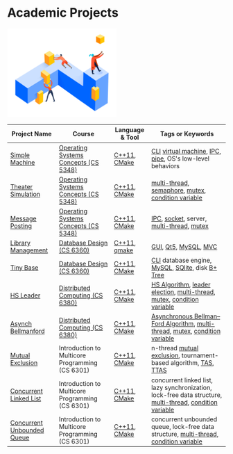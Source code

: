# Academic Projects

<img src="project.png" alt="Academic Projects" width="50%" height="50%">

| Project Name                     | Course                                          | Language & Tool                | Tags or Keywords                                                                                                      |
|----------------------------------|-------------------------------------------------|--------------------------------|-----------------------------------------------------------------------------------------------------------------------|
| [Simple Machine][p0]             | [Operating Systems Concepts (CS 5348)][os]      | [C++11][cpp11], [CMake][cmake] | [CLI][cli] [virtual machine][vm], [IPC][ipc], [pipe][pp], OS's low-level behaviors                                    |
| [Theater Simulation][p1]         | [Operating Systems Concepts (CS 5348)][os]      | [C++11][cpp11], [CMake][cmake] | [multi-thread][mt], [semaphore][sem], [mutex][lock], [condition variable][cv]                                         |
| [Message Posting][p2]            | [Operating Systems Concepts (CS 5348)][os]      | [C++11][cpp11], [CMake][cmake] | [IPC][ipc], [socket][so], server, [multi-thread][mt], [mutex][lock]                                                   |
| [Library Management][p3]         | [Database Design (CS 6360)][dd]                 | [C++11][cpp11], [qmake][qmake] | [GUI][gui], [Qt5][qt], [MySQL][mysql], [MVC][mvc]                                                                     |
| [Tiny Base][p4]                  | [Database Design (CS 6360)][dd]                 | [C++11][cpp11], [CMake][cmake] | [CLI][cli] database engine, [MySQL][mysql], [SQlite][sqlite], disk [B+ Tree][bpt]                                     |
| [HS Leader][p5]                  | [Distributed Computing (CS 6380)][dc]           | [C++11][cpp11], [CMake][cmake] | [HS Algorithm][hs], [leader election][le], [multi-thread][mt], [mutex][lock], [condition variable][cv]                |
| [Asynch Bellmanford][p6]         | [Distributed Computing (CS 6380)][dc]           | [C++11][cpp11], [CMake][cmake] | [Asynchronous Bellman–Ford Algorithm][bf], [multi-thread][mt], [mutex][lock], [condition variable][cv]                |
| [Mutual Exclusion][p7]           | Introduction to Multicore Programming (CS 6301) | [C++11][cpp11], [CMake][cmake] | n-thread [mutual exclusion][me], tournament-based algorithm, [TAS][tas], [TTAS][ttas]                                 |
| [Concurrent Linked List][p8]     | Introduction to Multicore Programming (CS 6301) | [C++11][cpp11], [CMake][cmake] | concurrent linked list, lazy synchronization, lock-free data structure, [multi-thread][mt], [condition variable][cv]  |
| [Concurrent Unbounded Queue][p9] | Introduction to Multicore Programming (CS 6301) | [C++11][cpp11], [CMake][cmake] | concurrent unbounded queue, lock-free data structure, [multi-thread][mt], [condition variable][cv]                    |

[p0]: https://github.com/lsmgeb89/simple_machine
[p1]: https://github.com/lsmgeb89/theater_simulation
[p2]: https://github.com/lsmgeb89/message_posting
[p3]: https://github.com/lsmgeb89/library_management
[p4]: https://github.com/lsmgeb89/tiny_base
[p5]: https://github.com/lsmgeb89/hs_leader
[p6]: https://github.com/lsmgeb89/asynch_bellman_ford
[p7]: https://github.com/lsmgeb89/mutual_exclusion
[p8]: https://github.com/lsmgeb89/concurrent_linked_list
[p9]: https://github.com/lsmgeb89/concurrent_unbounded_queue

[os]: https://catalog.utdallas.edu/2016/graduate/courses/cs5348
[dd]: https://catalog.utdallas.edu/2016/graduate/courses/cs6360
[dc]: https://catalog.utdallas.edu/2016/graduate/courses/cs6380

[cpp11]: https://en.wikipedia.org/wiki/C%2B%2B11
[cmake]: https://cmake.org/
[qmake]: https://en.wikipedia.org/wiki/Qmake

[vm]: https://en.wikipedia.org/wiki/Virtual_machine
[ipc]: https://en.wikipedia.org/wiki/Inter-process_communication
[pp]: https://en.wikipedia.org/wiki/Pipeline_(Unix)
[mt]: https://en.wikipedia.org/wiki/Thread_(computing)
[sem]: https://en.wikipedia.org/wiki/Semaphore_(programming)
[lock]: https://en.wikipedia.org/wiki/Lock_(computer_science)
[cv]: https://en.wikipedia.org/wiki/Monitor_(synchronization)
[so]: https://en.wikipedia.org/wiki/Network_socket
[gui]: https://en.wikipedia.org/wiki/Graphical_user_interface
[qt]: https://en.wikipedia.org/wiki/Qt_(software)
[mysql]: https://en.wikipedia.org/wiki/MySQL
[MVC]: https://en.wikipedia.org/wiki/Model%E2%80%93view%E2%80%93controller
[cli]: https://en.wikipedia.org/wiki/Command-line_interface
[sqlite]: https://en.wikipedia.org/wiki/SQLite
[bpt]: https://en.wikipedia.org/wiki/B%2B_tree
[hs]: https://en.wikipedia.org/wiki/HS_algorithm
[le]: https://en.wikipedia.org/wiki/Leader_election
[bf]: https://en.wikipedia.org/wiki/Bellman%E2%80%93Ford_algorithm
[me]: https://en.wikipedia.org/wiki/Mutual_exclusion
[tas]: https://en.wikipedia.org/wiki/Test-and-set
[ttas]: https://en.wikipedia.org/wiki/Test_and_test-and-set
